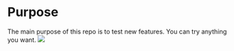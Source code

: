 # Purpose

The main purpose of this repo is to test new features. You can try anything you want.
<img src="https://github-readme-stats.vercel.app/api/top-langs/?username=NyanKaungSet/Tester">
